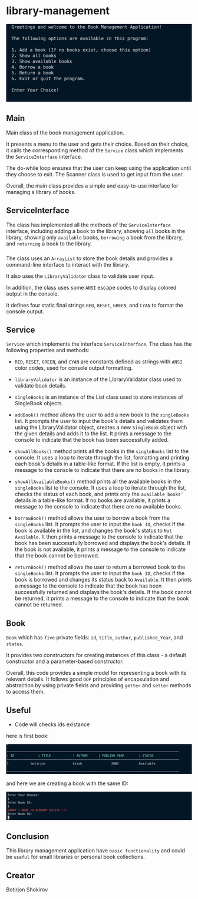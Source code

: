 # library-management

![picture alt](https://github.com/botirjonshokirov/library-management/blob/main/src/test-images/app.png)

## Main

Main class of the book management application.

It presents a menu to the user and gets their choice. Based on their choice, it calls the corresponding method of the `Service` class which implements the `ServiceInterface` interface.

The do-while loop ensures that the user can keep using the application until they choose to exit. The Scanner class is used to get input from the user.

Overall, the main class provides a simple and easy-to-use interface for managing a library of books.

## ServiceInterface

The class has implemented all the methods of the `ServiceInterface` interface, including adding a book to the library, showing `all` books in the library, showing only `available` books, `borrowing` a book from the library, and `returning` a book to the library.

###

The class uses an `ArrayList` to store the book details and provides a command-line interface to interact with the library.

It also uses the `LibraryValidator` class to validate user input.

In addition, the class uses some `ANSI` escape codes to display colored output in the console.

It defines four static final strings `RED`, `RESET`, `GREEN`, and `CYAN` to format the console output.

## Service

`Service` which implements the interface `ServiceInterface`.
The class has the following properties and methods:

- `RED`, `RESET`, `GREEN`, and `CYAN` are constants defined as strings with `ANSI` color codes, used for console output formatting.

- `libraryValidator` is an instance of the LibraryValidator class used to validate book details.
- `singleBooks` is an instance of the List class used to store instances of SingleBook objects.
- `addBook()` method allows the user to add a new book to the `singleBooks` list. It prompts the user to input the book's details and validates them using the LibraryValidator object, creates a new `SingleBook` object with the given details and adds it to the list. It prints a message to the console to indicate that the book has been successfully added.
- `showAllBooks()` method prints all the books in the `singleBooks` list to the console. It uses a loop to iterate through the list, formatting and printing each book's details in a table-like format. If the list is empty, it prints a message to the console to indicate that there are no books in the library.
- `showAllAvailableBooks()` method prints all the available books in the `singleBooks` list to the console. It uses a loop to iterate through the list, checks the status of each book, and prints only the `available books'` details in a table-like format. If no books are available, it prints a message to the console to indicate that there are no available books.
- `borrowBook()` method allows the user to borrow a book from the `singleBooks` list. It prompts the user to input the `book ID`, checks if the book is available in the list, and changes the book's status to `Not Available`. It then prints a message to the console to indicate that the book has been successfully borrowed and displays the book's details. If the book is not available, it prints a message to the console to indicate that the book cannot be borrowed.
- `returnBook()` method allows the user to return a borrowed book to the `singleBooks` list. It prompts the user to input the `book ID`, checks if the book is borrowed and changes its status back to `Available`. It then prints a message to the console to indicate that the book has been successfully returned and displays the book's details. If the book cannot be returned, it prints a message to the console to indicate that the book cannot be returned.

## Book

`Book` which has `five` private fields: `id`, `title`, `author`, `published_Year`, and `status`.

It provides two constructors for creating instances of this class - a default constructor and a parameter-based constructor.

Overall, this code provides a simple model for representing a book with its relevant details. It follows good `OOP` principles of encapsulation and abstraction by using private fields and providing `getter` and `setter` methods to access them.

## Useful

- Code will checks ids existance

here is first book:

![picture alt](https://github.com/botirjonshokirov/library-management/blob/main/src/test-images/first-book.png)

and here we are creating a book with the same ID:

![picture alt](https://github.com/botirjonshokirov/library-management/blob/main/src/test-images/id-exist.png)

## Conclusion

This library management application have `basic functionality` and could be `useful` for small libraries or personal book collections.

## Creator

Botirjon Shokirov

